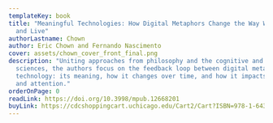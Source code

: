 ```yaml
---
templateKey: book
title: "Meaningful Technologies: How Digital Metaphors Change the Way We Think
  and Live"
authorLastname: Chown
author: Eric Chown and Fernando Nascimento
cover: assets/chown_cover_front_final.png
description: "Uniting approaches from philosophy and the cognitive and computer
  sciences, the authors focus on the feedback loop between digital metaphors and
  technology: its meaning, how it changes over time, and how it impacts learning
  and attention."
orderOnPage: 0
readLink: https://doi.org/10.3998/mpub.12668201
buyLink: https://cdcshoppingcart.uchicago.edu/Cart2/Cart?ISBN=978-1-64315-041-3&PRESS=mpub
---
```

